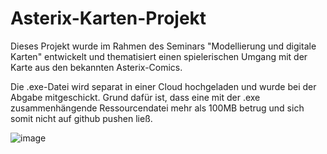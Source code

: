 # Asterix-Karten-Projekt

Dieses Projekt wurde im Rahmen des Seminars "Modellierung und digitale Karten" entwickelt und thematisiert einen spielerischen Umgang mit der Karte aus den bekannten Asterix-Comics. 

Die .exe-Datei wird separat in einer Cloud hochgeladen und wurde bei der Abgabe mitgeschickt. Grund dafür ist, dass eine mit der .exe zusammenhängende Ressourcendatei mehr als 100MB betrug und sich somit nicht auf github pushen ließ.

![image](https://user-images.githubusercontent.com/35121031/64781783-f6c38c80-d563-11e9-8665-3bc33f870491.png)
